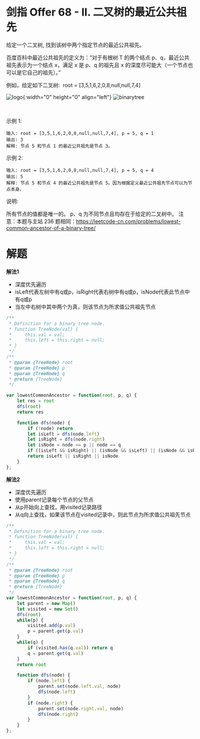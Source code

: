 # 剑指 Offer 68 - II. 二叉树的最近公共祖先
给定一个二叉树, 找到该树中两个指定节点的最近公共祖先。

百度百科中最近公共祖先的定义为：“对于有根树 T 的两个结点 p、q，最近公共祖先表示为一个结点 x，满足 x 是 p、q 的祖先且 x 的深度尽可能大（一个节点也可以是它自己的祖先）。”

例如，给定如下二叉树:  root = [3,5,1,6,2,0,8,null,null,7,4]

![logo](https://pic.leetcode-cn.com/1627997023-aoYRNR-file_1627997022284){:width="0" height="0" align="left"}
![binarytree](https://assets.leetcode-cn.com/aliyun-lc-upload/uploads/2018/12/15/binarytree.png)

 

示例 1:
```
输入: root = [3,5,1,6,2,0,8,null,null,7,4], p = 5, q = 1
输出: 3
解释: 节点 5 和节点 1 的最近公共祖先是节点 3。
```
示例 2:
```
输入: root = [3,5,1,6,2,0,8,null,null,7,4], p = 5, q = 4
输出: 5
解释: 节点 5 和节点 4 的最近公共祖先是节点 5。因为根据定义最近公共祖先节点可以为节点本身。
```

说明:

所有节点的值都是唯一的。
p、q 为不同节点且均存在于给定的二叉树中。
注意：本题与主站 236 题相同：https://leetcode-cn.com/problems/lowest-common-ancestor-of-a-binary-tree/


# 解题
**解法1**

- 深度优先遍历
- isLeft代表左树中有q或p，isRight代表右树中有q或p，isNode代表此节点中有q或p
- 当左中右树中其中两个为真，则该节点为所求值公共祖先节点

```js
/**
 * Definition for a binary tree node.
 * function TreeNode(val) {
 *     this.val = val;
 *     this.left = this.right = null;
 * }
 */
/**
 * @param {TreeNode} root
 * @param {TreeNode} p
 * @param {TreeNode} q
 * @return {TreeNode}
 */

var lowestCommonAncestor = function(root, p, q) {
    let res = root
    dfs(root)
    return res

    function dfs(node) {
        if (!node) return
        let isLeft = dfs(node.left)
        let isRight = dfs(node.right)
        let isNode = node == p || node == q
        if ((isLeft && isRight) || (isNode && isLeft) || (isNode && isRight)) res = node
        return isLeft || isRight || isNode
    }
};
```

**解法2**
- 深度优先遍历
- 使用parent记录每个节点的父节点
- 从p开始向上查找，用visited记录路径
- 从q向上查找，如果该节点在visited记录中，则此节点为所求值公共祖先节点
```js
/**
 * Definition for a binary tree node.
 * function TreeNode(val) {
 *     this.val = val;
 *     this.left = this.right = null;
 * }
 */
/**
 * @param {TreeNode} root
 * @param {TreeNode} p
 * @param {TreeNode} q
 * @return {TreeNode}
 */
var lowestCommonAncestor = function(root, p, q) {
    let parent = new Map()
    let visited = new Set()
    dfs(root)
    while(p) {
        visited.add(p.val)
        p = parent.get(p.val)
    }
    while(q) {
        if (visited.has(q.val)) return q
        q = parent.get(q.val)
    }
    return root

    function dfs(node) {
        if (node.left) {
            parent.set(node.left.val, node)
            dfs(node.left)
        }
        if (node.right) {
            parent.set(node.right.val, node)
            dfs(node.right)
        }
    }
};
```
